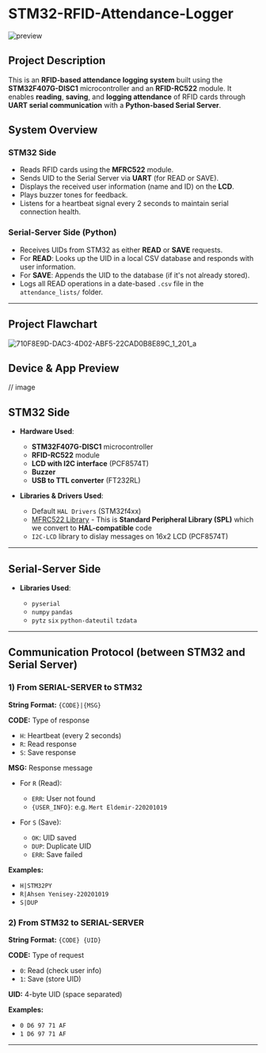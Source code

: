 # STM32-RFID-Attendance-Logger

![preview](https://github.com/user-attachments/assets/d679b11e-f3bc-4dff-b29e-ed7bd3e67ba4)

## Project Description

This is an **RFID-based attendance logging system** built using the **STM32F407G-DISC1** microcontroller and an **RFID-RC522** module. It enables **reading**, **saving**, and **logging attendance** of RFID cards through **UART serial communication** with a **Python-based Serial Server**.

## System Overview

### STM32 Side

- Reads RFID cards using the **MFRC522** module.
- Sends UID to the Serial Server via **UART** (for READ or SAVE).
- Displays the received user information (name and ID) on the **LCD**.
- Plays buzzer tones for feedback.
- Listens for a heartbeat signal every 2 seconds to maintain serial connection health.

### Serial-Server Side (Python)

- Receives UIDs from STM32 as either **READ** or **SAVE** requests.
- For **READ**: Looks up the UID in a local CSV database and responds with user information.
- For **SAVE**: Appends the UID to the database (if it's not already stored).
- Logs all READ operations in a date-based `.csv` file in the `attendance_lists/` folder.

---

## Project Flawchart

![710F8E9D-DAC3-4D02-ABF5-22CAD0B8E89C_1_201_a](https://github.com/user-attachments/assets/47f69778-43fb-4a11-be02-e5f067d4f07b)

## Device & App Preview

// image

## STM32 Side

- **Hardware Used**:

  - **STM32F407G-DISC1** microcontroller
  - **RFID-RC522** module
  - **LCD with I2C interface** (PCF8574T)
  - **Buzzer**
  - **USB to TTL converter** (FT232RL)

- **Libraries & Drivers Used**:

  - Default `HAL Drivers` (STM32f4xx)
  - [MFRC522 Library](https://github.com/MaJerle/stm32f429/tree/main/23-STM32F429_MFRC522) - This is **Standard Peripheral Library (SPL)** which we convert to **HAL-compatible** code
  - `I2C-LCD` library to dislay messages on 16x2 LCD (PCF8574T)

---

## Serial-Server Side

- **Libraries Used**:

  - `pyserial`
  - `numpy` `pandas`
  - `pytz` `six` `python-dateutil` `tzdata`

---

## Communication Protocol (between STM32 and Serial Server)

### 1) From SERIAL-SERVER to STM32

**String Format:** `{CODE}|{MSG}`

**CODE:** Type of response

- `H`: Heartbeat (every 2 seconds)
- `R`: Read response
- `S`: Save response

**MSG:** Response message

- For `R` (Read):

  - `ERR`: User not found
  - `{USER_INFO}`: e.g. `Mert Eldemir-220201019`

- For `S` (Save):

  - `OK`: UID saved
  - `DUP`: Duplicate UID
  - `ERR`: Save failed

**Examples:**

- `H|STM32PY`
- `R|Ahsen Yenisey-220201019`
- `S|DUP`

### 2) From STM32 to SERIAL-SERVER

**String Format:** `{CODE} {UID}`

**CODE:** Type of request

- `0`: Read (check user info)
- `1`: Save (store UID)

**UID:** 4-byte UID (space separated)

**Examples:**

- `0 D6 97 71 AF`
- `1 D6 97 71 AF`

---
